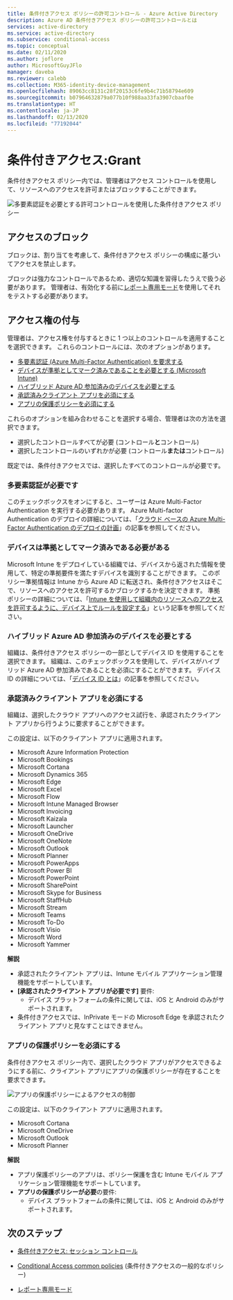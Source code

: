 ```yaml
---
title: 条件付きアクセス ポリシーの許可コントロール - Azure Active Directory
description: Azure AD 条件付きアクセス ポリシーの許可コントロールとは
services: active-directory
ms.service: active-directory
ms.subservice: conditional-access
ms.topic: conceptual
ms.date: 02/11/2020
ms.author: joflore
author: MicrosoftGuyJFlo
manager: daveba
ms.reviewer: calebb
ms.collection: M365-identity-device-management
ms.openlocfilehash: 89063cc8131c28f20153c6fe9b4c71b58794e609
ms.sourcegitcommit: b07964632879a077b10f988aa33fa3907cbaaf0e
ms.translationtype: HT
ms.contentlocale: ja-JP
ms.lasthandoff: 02/13/2020
ms.locfileid: "77192044"
---
```

# <a name="conditional-access-grant"></a>条件付きアクセス:Grant

条件付きアクセス ポリシー内では、管理者はアクセス コントロールを使用して、リソースへのアクセスを許可またはブロックすることができます。

![多要素認証を必要とする許可コントロールを使用した条件付きアクセス ポリシー](./media/concept-conditional-access-grant/conditional-access-grant.png)

## <a name="block-access"></a>アクセスのブロック

ブロックは、割り当てを考慮して、条件付きアクセス ポリシーの構成に基づいてアクセスを禁止します。

ブロックは強力なコントロールであるため、適切な知識を習得したうえで扱う必要があります。 管理者は、有効化する前に[レポート専用モード](concept-conditional-access-report-only.md)を使用してそれをテストする必要があります。

## <a name="grant-access"></a>アクセス権の付与

管理者は、アクセス権を付与するときに 1 つ以上のコントロールを適用することを選択できます。 これらのコントロールには、次のオプションがあります。 

- [多要素認証 (Azure Multi-Factor Authentication) を要求する](../authentication/concept-mfa-howitworks.md)
- [デバイスが準拠としてマーク済みであることを必要とする (Microsoft Intune)](https://docs.microsoft.com/intune/protect/device-compliance-get-started)
- [ハイブリッド Azure AD 参加済みのデバイスを必要とする](../devices/concept-azure-ad-join-hybrid.md)
- [承認済みクライアント アプリを必須にする](app-based-conditional-access.md)
- [アプリの保護ポリシーを必須にする](app-protection-based-conditional-access.md)

これらのオプションを組み合わせることを選択する場合、管理者は次の方法を選択できます。

- 選択したコントロールすべてが必要 (コントロール**と**コントロール)
- 選択したコントロールのいずれかが必要 (コントロール**または**コントロール)

既定では、条件付きアクセスでは、選択したすべてのコントロールが必要です。

### <a name="require-multi-factor-authentication"></a>多要素認証が必要です

このチェックボックスをオンにすると、ユーザーは Azure Multi-Factor Authentication を実行する必要があります。 Azure Multi-factor Authentication のデプロイの詳細については、「[クラウド ベースの Azure Multi-Factor Authentication のデプロイの計画](../authentication/howto-mfa-getstarted.md)」の記事を参照してください。

### <a name="require-device-to-be-marked-as-compliant"></a>デバイスは準拠としてマーク済みである必要がある

Microsoft Intune をデプロイしている組織では、デバイスから返された情報を使用して、特定の準拠要件を満たすデバイスを識別することができます。 このポリシー準拠情報は Intune から Azure AD に転送され、条件付きアクセスはそこで、リソースへのアクセスを許可するかブロックするかを決定できます。 準拠ポリシーの詳細については、「[Intune を使用して組織内のリソースへのアクセスを許可するように、デバイス上でルールを設定する](https://docs.microsoft.com/intune/protect/device-compliance-get-started)」という記事を参照してください。

### <a name="require-hybrid-azure-ad-joined-device"></a>ハイブリッド Azure AD 参加済みのデバイスを必要とする

組織は、条件付きアクセス ポリシーの一部としてデバイス ID を使用することを選択できます。 組織は、このチェックボックスを使用して、デバイスがハイブリッド Azure AD 参加済みであることを必須にすることができます。 デバイス ID の詳細については、「[デバイス ID とは](../devices/overview.md)」の記事を参照してください。

### <a name="require-approved-client-app"></a>承認済みクライアント アプリを必須にする

組織は、選択したクラウド アプリへのアクセス試行を、承認されたクライアント アプリから行うように要求することができます。

この設定は、以下のクライアント アプリに適用されます。

- Microsoft Azure Information Protection
- Microsoft Bookings
- Microsoft Cortana
- Microsoft Dynamics 365
- Microsoft Edge
- Microsoft Excel
- Microsoft Flow
- Microsoft Intune Managed Browser
- Microsoft Invoicing
- Microsoft Kaizala
- Microsoft Launcher
- Microsoft OneDrive
- Microsoft OneNote
- Microsoft Outlook
- Microsoft Planner
- Microsoft PowerApps
- Microsoft Power BI
- Microsoft PowerPoint
- Microsoft SharePoint
- Microsoft Skype for Business
- Microsoft StaffHub
- Microsoft Stream
- Microsoft Teams
- Microsoft To-Do
- Microsoft Visio
- Microsoft Word
- Microsoft Yammer

**解説**

- 承認されたクライアント アプリは、Intune モバイル アプリケーション管理機能をサポートしています。
- **[承認されたクライアント アプリが必要です]** 要件:
   - デバイス プラットフォームの条件に関しては、iOS と Android のみがサポートされます。
- 条件付きアクセスでは、InPrivate モードの Microsoft Edge を承認されたクライアント アプリと見なすことはできません。

### <a name="require-app-protection-policy"></a>アプリの保護ポリシーを必須にする

条件付きアクセス ポリシー内で、選択したクラウド アプリがアクセスできるようにする前に、クライアント アプリにアプリの保護ポリシーが存在することを要求できます。 

![アプリの保護ポリシーによるアクセスの制御](./media/technical-reference/22.png)

この設定は、以下のクライアント アプリに適用されます。

- Microsoft Cortana
- Microsoft OneDrive
- Microsoft Outlook
- Microsoft Planner

**解説**

- アプリ保護ポリシーのアプリは、ポリシー保護を含む Intune モバイル アプリケーション管理機能をサポートしています。
- **アプリの保護ポリシーが必要**の要件:
    - デバイス プラットフォームの条件に関しては、iOS と Android のみがサポートされます。

## <a name="next-steps"></a>次のステップ

- [条件付きアクセス: セッション コントロール](concept-conditional-access-session.md)

- [Conditional Access common policies](concept-conditional-access-policy-common.md) (条件付きアクセスの一般的なポリシー)

- [レポート専用モード](concept-conditional-access-report-only.md)
